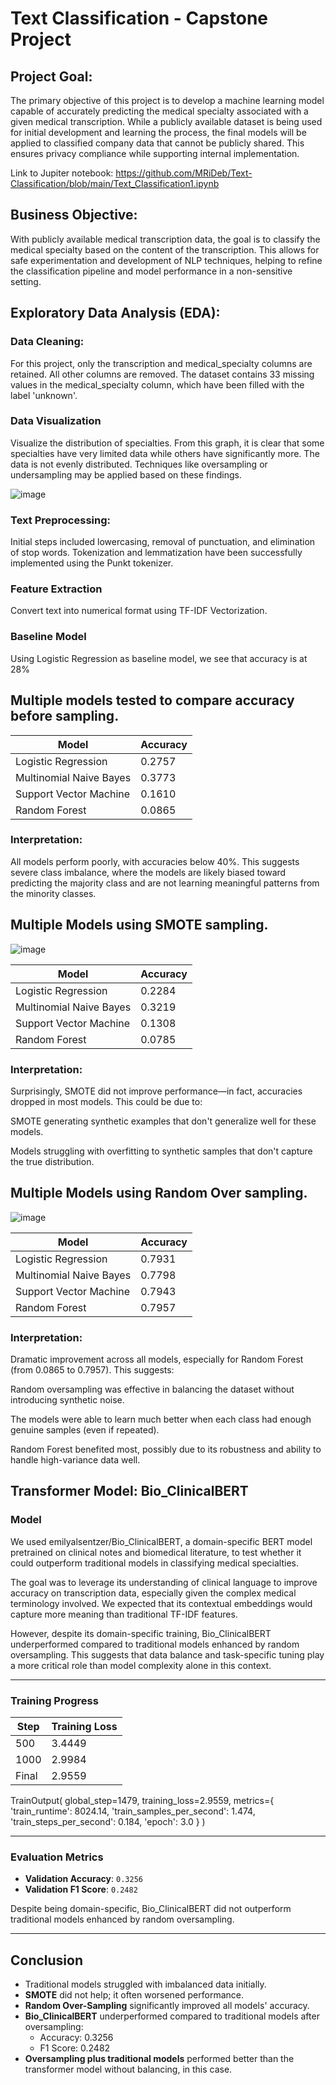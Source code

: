 # Text Classification - Capstone Project

## Project Goal:

The primary objective of this project is to develop a machine learning model capable of accurately predicting the medical specialty associated with a given medical transcription. While a publicly available dataset is being used for initial development and learning the process, the final models will be applied to classified company data that cannot be publicly shared. This ensures privacy compliance while supporting internal implementation. 

Link to Jupiter notebook: https://github.com/MRiDeb/Text-Classification/blob/main/Text_Classification1.ipynb

## Business Objective:

With publicly available medical transcription data, the goal is to classify the medical specialty based on the content of the transcription. This allows for safe experimentation and development of NLP techniques, helping to refine the classification pipeline and model performance in a non-sensitive setting.

## Exploratory Data Analysis (EDA):





### Data Cleaning:
For this project, only the transcription and medical_specialty columns are retained. All other columns are removed. The dataset contains 33 missing values in the medical_specialty column, which have been filled with the label 'unknown'.

### Data Visualization

Visualize the distribution of specialties. From this graph, it is clear that some specialties have very limited data while others have significantly more. The data is not evenly distributed. Techniques like oversampling or undersampling may be applied based on these findings.

![image](https://github.com/user-attachments/assets/a706adf0-48e3-4341-90cd-f37ef5814762)

### Text Preprocessing:
Initial steps included lowercasing, removal of punctuation, and elimination of stop words. Tokenization and lemmatization have been successfully implemented using the Punkt tokenizer.

### Feature Extraction
Convert text into numerical format using TF-IDF Vectorization.

### Baseline Model
Using Logistic Regression as baseline model, we see that accuracy is at 28%

## Multiple models tested to compare accuracy before sampling. 

| Model                     | Accuracy  |
|--------------------------|-----------|
| Logistic Regression       | 0.2757    |
| Multinomial Naive Bayes   | 0.3773    |
| Support Vector Machine    | 0.1610    |
| Random Forest             | 0.0865    |

### Interpretation:
All models perform poorly, with accuracies below 40%. This suggests severe class imbalance, where the models are likely biased toward predicting the majority class and are not learning meaningful patterns from the minority classes.

## Multiple Models using SMOTE sampling.

![image](https://github.com/user-attachments/assets/1e318900-7389-4abc-b4ad-231451a1d2bc)

| Model                     | Accuracy  |
|--------------------------|-----------|
| Logistic Regression       | 0.2284    |
| Multinomial Naive Bayes   | 0.3219    |
| Support Vector Machine    | 0.1308    |
| Random Forest             | 0.0785    |

### Interpretation:
Surprisingly, SMOTE did not improve performance—in fact, accuracies dropped in most models. This could be due to:

SMOTE generating synthetic examples that don't generalize well for these models.

Models struggling with overfitting to synthetic samples that don't capture the true distribution.

## Multiple Models using Random Over sampling.

![image](https://github.com/user-attachments/assets/de67783e-ace4-40f7-a15e-bb6994dc10fe)

| Model                     | Accuracy  |
|--------------------------|-----------|
| Logistic Regression       | 0.7931    |
| Multinomial Naive Bayes   | 0.7798    |
| Support Vector Machine    | 0.7943    |
| Random Forest             | 0.7957    |

### Interpretation:
Dramatic improvement across all models, especially for Random Forest (from 0.0865 to 0.7957). This suggests:

Random oversampling was effective in balancing the dataset without introducing synthetic noise.

The models were able to learn much better when each class had enough genuine samples (even if repeated).

Random Forest benefited most, possibly due to its robustness and ability to handle high-variance data well.

## Transformer Model: Bio_ClinicalBERT

### Model
We used emilyalsentzer/Bio_ClinicalBERT, a domain-specific BERT model pretrained on clinical notes and biomedical literature, to test whether it could outperform traditional models in classifying medical specialties.

The goal was to leverage its understanding of clinical language to improve accuracy on transcription data, especially given the complex medical terminology involved. We expected that its contextual embeddings would capture more meaning than traditional TF-IDF features.

However, despite its domain-specific training, Bio_ClinicalBERT underperformed compared to traditional models enhanced by random oversampling. This suggests that data balance and task-specific tuning play a more critical role than model complexity alone in this context.

---
### Training Progress

| Step     | Training Loss |
|----------|----------------|
| 500      | 3.4449         |
| 1000     | 2.9984         |
| Final    | 2.9559         |

TrainOutput(
global_step=1479,
training_loss=2.9559,
metrics={
'train_runtime': 8024.14,
'train_samples_per_second': 1.474,
'train_steps_per_second': 0.184,
'epoch': 3.0
}
)


---

### Evaluation Metrics

- **Validation Accuracy**: `0.3256`
- **Validation F1 Score**: `0.2482`

Despite being domain-specific, Bio_ClinicalBERT did not outperform traditional models enhanced by random oversampling.

---

## Conclusion

- Traditional models struggled with imbalanced data initially.
- **SMOTE** did not help; it often worsened performance.
- **Random Over-Sampling** significantly improved all models' accuracy.
- **Bio_ClinicalBERT** underperformed compared to traditional models after oversampling:
  - Accuracy: 0.3256
  - F1 Score: 0.2482
- **Oversampling plus traditional models** performed better than the transformer model without balancing, in this case.




